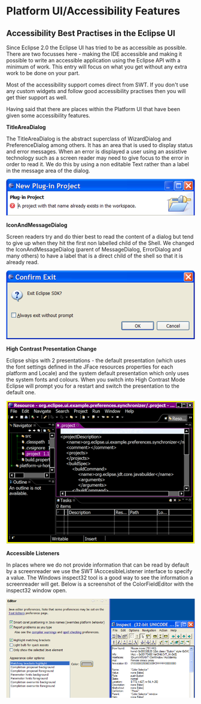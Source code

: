 Platform UI/Accessibility Features
==================================

Accessibility Best Practises in the Eclipse UI
----------------------------------------------

Since Eclipse 2.0 the Eclipse UI has tried to be as accessible as possible. There are two focusses here - making the IDE accessible and making it possible to write an accessible application using the Eclipse API with a minimum of work. This entry will focus on what you get without any extra work to be done on your part.

Most of the accessibility support comes direct from SWT. If you don't use any custom widgets and follow good accessibility practises then you will get thier support as well.

Having said that there are places within the Platform UI that have been given some accessibility features.

**TitleAreaDialog**

The TitleAreaDialog is the abstract superclass of WizardDialog and PreferenceDialog among others. It has an area that is used to display status and error messages. When an error is displayed a user using an assistive technology such as a screen reader may need to give focus to the error in order to read it. We do this by using a non editable Text rather than a label in the message area of the dialog.

![Titleareadialog.png](https://raw.githubusercontent.com/eclipse-platform/eclipse.platform.ui/master/docs/images/Titleareadialog.png)

**IconAndMessageDialog**

Screen readers try and do thier best to read the content of a dialog but tend to give up when they hit the first non labelled child of the Shell. We changed the IconAndMessageDialog (parent of MessageDialog, ErrorDialog and many others) to have a label that is a direct child of the shell so that it is already read.

![Confirm.png](https://raw.githubusercontent.com/eclipse-platform/eclipse.platform.ui/master/docs/images/Confirm.png)

**High Contrast Presentation Change**

Eclipse ships with 2 presentations - the default presentation (which uses the font settings defined in the JFace resources properties for each platform and Locale) and the system default presentation which only uses the system fonts and colours. When you switch into High Contrast Mode Eclipse will prompt you for a restart and switch the presentation to the default one.

![Highcontrast.png](https://raw.githubusercontent.com/eclipse-platform/eclipse.platform.ui/master/docs/images/Highcontrast.png)

  
**Accessible Listeners**

In places where we do not provide information that can be read by default by a screenreader we use the SWT IAcccesibleListener interface to specify a value. The Windows inspect32 tool is a good way to see the information a screenreader will get. Below is a screenshot of the ColorFieldEditor with the inspect32 window open.

![Accessiblelistener.png](https://raw.githubusercontent.com/eclipse-platform/eclipse.platform.ui/master/docs/images/Accessiblelistener.png)

